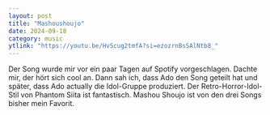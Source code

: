 ```yaml
---
layout: post
title: "Mashoushoujo"
date: 2024-09-18
category: music
ytlink: "https://youtu.be/HvScug2tmfA?si=ezozrnBsSAlNtb8_"
---
```


Der Song wurde mir vor ein paar Tagen auf Spotify vorgeschlagen. Dachte mir, der hört sich cool an. Dann sah ich, dass
Ado den Song geteilt hat und später, dass Ado actually die Idol-Gruppe produziert. Der Retro-Horror-Idol-Stil von
Phantom Siita ist fantastisch. Mashou Shoujo ist von den drei Songs bisher mein Favorit.